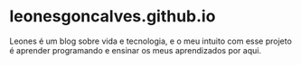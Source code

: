 # leonesgoncalves.github.io

Leones é um blog sobre vida e tecnologia, e o meu intuito com esse projeto é aprender programando e ensinar os meus aprendizados por aqui.
